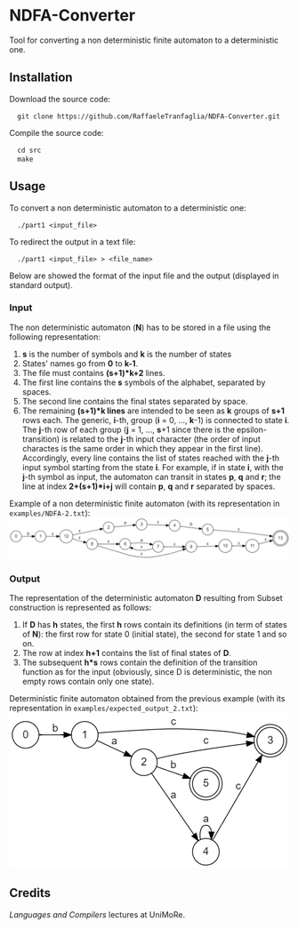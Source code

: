 # NDFA-Converter
Tool for converting a non deterministic finite automaton to a deterministic one.

## Installation
Download the source code:  
```
  git clone https://github.com/RaffaeleTranfaglia/NDFA-Converter.git
```
Compile the source code:  
```
  cd src
  make
```

## Usage
To convert a non deterministic automaton to a deterministic one:
```
  ./part1 <input_file>
```
To redirect the output in a text file:  
```
  ./part1 <input_file> > <file_name>
```
Below are showed the format of the input file and the output (displayed in standard output).  

### Input
The non deterministic automaton (**N**) has to be stored in a file using the following representation:
1. **s** is the number of symbols and **k** is the number of states
2. States' names go from **0** to **k-1**.
3. The file must contains **(s+1)\*k+2** lines.
4. The first line contains the **s** symbols of the alphabet, separated by spaces.
5. The second line contains the final states separated by space.
6. The remaining **(s+1)\*k lines** are intended to be seen as **k** groups of **s+1** rows each. The generic, **i**-th, group (**i** = 0, ..., **k**-1) is connected to state **i**. The **j**-th row of each group (**j** = 1, ..., **s**+1 since there is the epsilon-transition) is related to the **j**-th input character (the order of input charactes is the same order in which they appear in the first line). Accordingly, every line contains the list of states reached with the **j**-th input symbol starting from the state **i**. For example, if in state **i**, with the **j**-th symbol as input, the automaton can transit in states **p**, **q** and **r**; the line at index **2+(s+1)\*i+j** will contain **p**, **q** and **r** separated by spaces.

Example of a non deterministic finite automaton (with its representation in `examples/NDFA-2.txt`):  
![ndfa.png](/footage/ndfa.png)

### Output
The representation of the deterministic automaton **D** resulting from Subset construction is represented as follows:
1. If **D** has **h** states, the first **h** rows contain its definitions (in term of states of **N**): the first row for state 0 (initial state), the second for state 1 and so on.
2. The row at index **h+1** contains the list of final states of **D**.
3. The subsequent **h*s** rows contain the definition of the transition function as for the input (obviously, since D is deterministic, the non empty rows contain only one state).

Deterministic finite automaton obtained from the previous example (with its representation in `examples/expected_output_2.txt`):  
![dfa.png](/footage/dfa.png)


## Credits
_Languages and Compilers_ lectures at UniMoRe.

